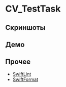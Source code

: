 # CV_TestTask

## Скриншоты

## Демо

## Прочее 

-   [SwiftLint](https://github.com/realm/SwiftLint)
-   [SwiftFormat](https://github.com/nicklockwood/SwiftFormat)

